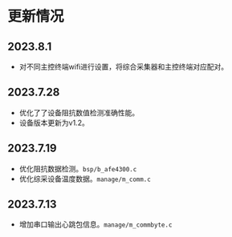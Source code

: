 # 更新情况

## 2023.8.1
- 对不同主控终端wifi进行设置，将综合采集器和主控终端对应配对。
## 2023.7.28
- 优化了了设备阻抗数值检测准确性能。
- 设备版本更新为v1.2。
  
## 2023.7.19
- 优化阻抗数据检测。`bsp/b_afe4300.c`
- 优化综采设备温度数据。`manage/m_comm.c`
  

## 2023.7.13
- 增加串口输出心跳包信息。`manage/m_commbyte.c`